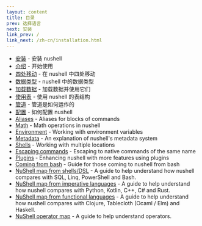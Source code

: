 ```yaml
---
layout: content
title: 目录
prev: 选择语言
next: 安装
link_prev: /
link_next: /zh-cn/installation.html
---
```


* [安装](installation.md) - 安装 nushell
* [介绍](introduction.md) - 开始使用
* [四处移动](moving_around.md) - 在 nushell 中四处移动
* [数据类型](types_of_data.md) - nushell 中的数据类型
* [加载数据](loading_data.md) - 加载数据并使用它们
* [使用表](working_with_tables.md) - 使用 nushell 的表结构
* [管道](pipeline.md) - 管道是如何运作的
* [配置](configuration.md) - 如何配置 nushell
* [Aliases](aliases.md) - Aliases for blocks of commands
* [Math](math.md) - Math operations in nushell
* [Environment](environment.md) - Working with environment variables
* [Metadata](metadata.md) - An explanation of nushell's metadata system
* [Shells](shells_in_shells.md) - Working with multiple locations
* [Escaping commands](escaping.md) - Escaping to native commands of the same name
* [Plugins](plugins.md) - Enhancing nushell with more features using plugins
* [Coming from bash](coming_from_bash.md) - Guide for those coming to nushell from bash
* [NuShell map from shells/DSL](nushell_map.md) - A guide to help understand how nushell compares with SQL, Linq, PowerShell and Bash.
* [NuShell map from imperative languages](nushell_map_imperative.md) - A guide to help understand how nushell compares with Python, Kotlin, C++, C# and Rust.
* [NuShell map from functional languages](nushell_map_functional.md) - A guide to help understand how nushell compares with Clojure, Tablecloth (Ocaml / Elm) and Haskell.
* [NuShell operator map](nushell_operator_map.md) - A guide to help understand operators.
